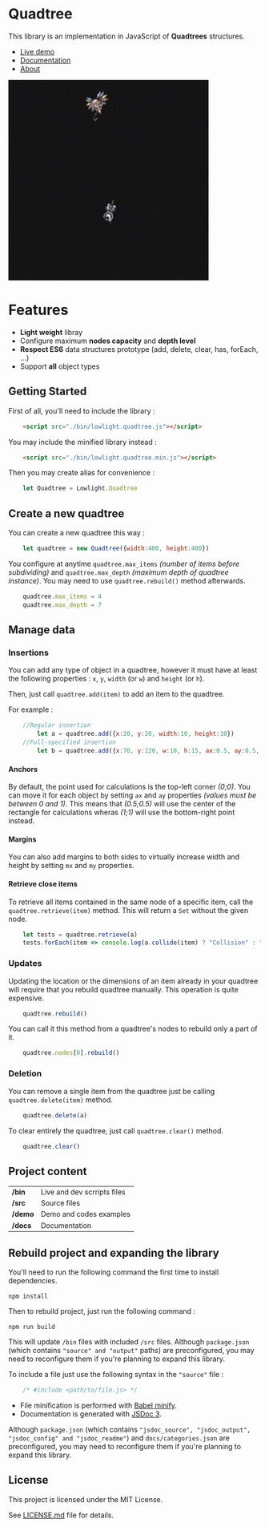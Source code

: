# Quadtree
This library is an implementation in JavaScript of **Quadtrees** structures.

* [Live demo](https://lowlighter.github.io/quadtree/demo/)
* [Documentation](https://lowlighter.github.io/quadtree/docs/)
* [About](https://lowlight.fr/en/blog/quadtree-library/)

![Image of quadtree](https://github.com/lowlighter/quadtree/raw/master/demo/imgs/demo.gif)

# Features
* **Light weight** libray
* Configure maximum **nodes capacity** and **depth level**
* **Respect ES6** data structures prototype (add, delete, clear, has, forEach, ...)
* Support **all** object types



## Getting Started
First of all, you'll need to include the library :
```html
    <script src="./bin/lowlight.quadtree.js"></script>
```

You may include the minified library instead :
```html
    <script src="./bin/lowlight.quadtree.min.js"></script>
```

Then you may create alias for convenience :
```javascript
    let Quadtree = Lowlight.Quadtree
```

## Create a new quadtree

You can create a new quadtree this way :

```javascript
    let quadtree = new Quadtree({width:400, height:400})
```

You configure at anytime `quadtree.max_items` *(number of items before subdividing)* and `quadtree.max_depth` *(maximum depth of quadtree instance)*.
You may need to use `quadtree.rebuild()` method afterwards.

```javascript
    quadtree.max_items = 4
    quadtree.max_depth = 7
```

## Manage data

### Insertions

You can add any type of object in a quadtree, however it must have at least the following properties :
`x`, `y`, `width` (or `w`) and `height` (or `h`).

Then, just call `quadtree.add(item)` to add an item to the quadtree.

For example :
```javascript
    //Regular insertion
        let a = quadtree.add({x:20, y:20, width:10, height:10})
    //Full-specified insertion
        let b = quadtree.add({x:70, y:120, w:10, h:15, ax:0.5, ay:0.5, mx:5, my:10})
```

#### Anchors

By default, the point used for calculations is the top-left corner *(0;0)*.
You can move it for each object by setting `ax` and `ay` properties *(values must be between 0 and 1)*.
This means that *(0.5;0.5)* will use the center of the rectangle for calculations wheras *(1;1)* will use the bottom-right point instead.

#### Margins

You can also add margins to both sides to virtually increase width and height by setting `mx` and `my` properties.

#### Retrieve close items

To retrieve all items contained in the same node of a specific item, call the `quadtree.retrieve(item)` method.
This will return a `Set` without the given node.

```javascript
    let tests = quadtree.retrieve(a)
    tests.forEach(item => console.log(a.collide(item) ? "Collision" : "Nothing"))
```

### Updates

Updating the location or the dimensions of an item already in your quadtree will require that you rebuild quadtree manually.
This operation is quite expensive.

```javascript
    quadtree.rebuild()
```

You can call it this method from a quadtree's nodes to rebuild only a part of it.

```javascript
    quadtree.nodes[0].rebuild()
```

### Deletion

You can remove a single item from the quadtree just be calling `quadtree.delete(item)` method.

```javascript
    quadtree.delete(a)
```

To clear entirely the quadtree, just call `quadtree.clear()` method.

```javascript
    quadtree.clear()
```



## Project content
|            |                             |
| ---------- | --------------------------- |
| **/bin**   | Live and dev scrripts files |
| **/src**   | Source files                |
| **/demo**  | Demo and codes examples     |
| **/docs**  | Documentation               |

## Rebuild project and expanding the library
You'll need to run the following command the first time to install dependencies.
```shell
npm install
```

Then to rebuild project, just run the following command :
```shell
npm run build
```

This will update `/bin` files with included `/src` files.
Although `package.json` (which contains `"source" and "output"` paths) are preconfigured, you may need to reconfigure them if you're planning to expand this library.

To include a file just use the following syntax in the `"source"` file :
```javascript
    /* #include <path/to/file.js> */
```

* File minification is performed with [Babel minify](https://github.com/babel/minify).
* Documentation is generated with [JSDoc 3](https://github.com/jsdoc3/jsdoc).

Although `package.json` (which contains `"jsdoc_source", "jsdoc_output", "jsdoc_config" and "jsdoc_readme"`) and `docs/categories.json` are preconfigured, you may need to reconfigure them if you're planning to expand this library.

## License
This project is licensed under the MIT License.

See [LICENSE.md](https://github.com/lowlighter/quadtree/blob/master/LICENSE.md) file for details.
